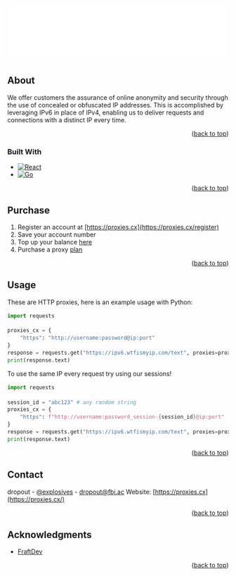<br/>
<div align="center">
  <a href="https://github.com/proxies-cx/.github">
    <img src="https://github.com/proxies-cx/branding/raw/main/Artboard%202.svg" alt="Logo">
  </a>
</div>

## About
We offer customers the assurance of online anonymity and security through the use of concealed or obfuscated IP addresses. This is accomplished by leveraging IPv6 in place of IPv4, enabling us to deliver requests and connections with a distinct IP every time.

<p align="right">(<a href="#readme-top">back to top</a>)</p>

### Built With

* [![React][React.js]][React-url]
* [![Go][Go.dev]][Go-url]

<p align="right">(<a href="#readme-top">back to top</a>)</p>

## Purchase

1. Register an account at [https://proxies.cx](https://proxies.cx/register)
2. Save your account number
3. Top up your balance [here](https://proxies.cx/dashboard/topup)
4. Purchase a proxy [plan](https://proxies.cx/dashboard/proxies)

<p align="right">(<a href="#readme-top">back to top</a>)</p>

## Usage
These are HTTP proxies, here is an example usage with Python:
```py
import requests

proxies_cx = {
    "https": "http://username:password@ip:port"
}
response = requests.get("https://ipv6.wtfismyip.com/text", proxies=proxies_cx)
print(response.text)
```

To use the same IP every request try using our sessions!
```py
import requests

session_id = "abc123" # any random string
proxies_cx = {
    "https": f"http://username:password_session-{session_id}@ip:port"
}
response = requests.get("https://ipv6.wtfismyip.com/text", proxies=proxies_cx)
print(response.text)
```

<p align="right">(<a href="#readme-top">back to top</a>)</p>

## Contact
dropout - [@explosives](https://t.me/explosives) - dropout@fbi.ac
Website: [https://proxies.cx](https://proxies.cx/)

<p align="right">(<a href="#readme-top">back to top</a>)</p>

## Acknowledgments
* [FraftDev](https://proxies.gg/)
  
<p align="right">(<a href="#readme-top">back to top</a>)</p>

[React.js]: https://img.shields.io/badge/React-20232A?style=for-the-badge&logo=react&logoColor=61DAFB
[React-url]: https://reactjs.org/
[Go.dev]: https://img.shields.io/badge/golang-20232A?style=for-the-badge&logo=go&logoColor=white
[Go-url]: https://go.dev
